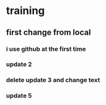 # training
## first change from local
### i use github at the first time
### update 2
### delete update 3 and change text
### update 5

